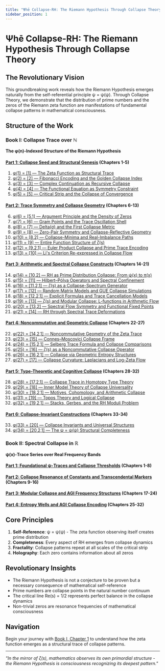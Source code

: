 ```yaml
---
title: "Ψhē Collapse-RH: The Riemann Hypothesis Through Collapse Theory"
sidebar_position: 1
---
```


# Ψhē Collapse-RH: The Riemann Hypothesis Through Collapse Theory

## The Revolutionary Vision

This groundbreaking work reveals how the Riemann Hypothesis emerges naturally from the self-referential principle ψ = ψ(ψ). Through Collapse Theory, we demonstrate that the distribution of prime numbers and the zeros of the Riemann zeta function are manifestations of fundamental collapse patterns in mathematical consciousness.

## Structure of the Work

### Book I: Collapse Trace over ℕ
**The φ(n)-Indexed Structure of the Riemann Hypothesis**

#### [Part 1: Collapse Seed and Structural Genesis](book-1-collapse-trace/part-01-collapse-seed/index.md) (Chapters 1-5)
1. [φ(1) = [1] — The Zeta Function as Structural Trace](book-1-collapse-trace/part-01-collapse-seed/chapter-01-zeta-structural-trace.md)
2. [φ(2) = [2] — Fibonacci Encoding and the Golden Collapse Index](book-1-collapse-trace/part-01-collapse-seed/chapter-02-fibonacci-golden-collapse.md)
3. [φ(3) = [3] — Complex Continuation as Recursive Collapse](book-1-collapse-trace/part-01-collapse-seed/chapter-03-complex-recursive-collapse.md)
4. [φ(4) = [4] — The Functional Equation as Symmetry Constraint](book-1-collapse-trace/part-01-collapse-seed/chapter-04-functional-symmetry-constraint.md)
5. [φ(5) = [5] — Critical Strip and the Collapse of Convergence](book-1-collapse-trace/part-01-collapse-seed/chapter-05-critical-strip-collapse.md)

#### [Part 2: Trace Symmetry and Collapse Geometry](book-1-collapse-trace/part-02-trace-symmetry/index.md) (Chapters 6-13)
6. [φ(6) = [5,1] — Argument Principle and the Density of Zeros](book-1-collapse-trace/part-02-trace-symmetry/chapter-06-argument-density-zeros.md)
7. [φ(7) = [6] — Gram Points and the Trace Oscillation Shell](book-1-collapse-trace/part-02-trace-symmetry/chapter-07-gram-oscillation-shell.md)
8. [φ(8) = [7] — Delta(σ) and the First Collapse Metric](book-1-collapse-trace/part-02-trace-symmetry/chapter-08-delta-collapse-metric.md)
9. [φ(9) = [8] — Zero-Pair Symmetry and Collapse-Reflective Geometry](book-1-collapse-trace/part-02-trace-symmetry/chapter-09-zero-pair-geometry.md)
10. [φ(10) = [8,2] — Collapse-Minima and Real-Imbalance Paths](book-1-collapse-trace/part-02-trace-symmetry/chapter-10-collapse-minima-paths.md)
11. [φ(11) = [9] — Entire Function Structure of ζ(s)](book-1-collapse-trace/part-02-trace-symmetry/chapter-11-entire-function-structure.md)
12. [φ(12) = [9,2,1] — Euler Product Collapse and Prime Trace Encoding](book-1-collapse-trace/part-02-trace-symmetry/chapter-12-euler-prime-encoding.md)
13. [φ(13) = [10] — Li's Criterion Re-expressed in Collapse Flow](book-1-collapse-trace/part-02-trace-symmetry/chapter-13-li-criterion-collapse.md)

#### [Part 3: Arithmetic and Spectral Collapse Constructs](book-1-collapse-trace/part-03-arithmetic-spectral/index.md) (Chapters 14-21)
14. [φ(14) = [10,2] — RH as Prime Distribution Collapse: From ψ(x) to π(x)](book-1-collapse-trace/part-03-arithmetic-spectral/chapter-14-prime-distribution-collapse.md)
15. [φ(15) = [11] — Hilbert–Pólya Operators and Spectral Confinement](book-1-collapse-trace/part-03-arithmetic-spectral/chapter-15-hilbert-polya-spectral.md)
16. [φ(16) = [11,2,1] — ζ(s) as a Collapse-Spectrum Generator](book-1-collapse-trace/part-03-arithmetic-spectral/chapter-16-zeta-spectrum-generator.md)
17. [φ(17) = [12] — Random Matrix Models and GUE Collapse Simulations](book-1-collapse-trace/part-03-arithmetic-spectral/chapter-17-random-matrix-gue.md)
18. [φ(18) = [12,2,1] — Explicit Formulas and Trace Cancellation Models](book-1-collapse-trace/part-03-arithmetic-spectral/chapter-18-explicit-trace-cancellation.md)
19. [φ(19) = [13] — ζ(s) and Modular Collapse: L-functions in Arithmetic Flow](book-1-collapse-trace/part-03-arithmetic-spectral/chapter-19-modular-l-functions.md)
20. [φ(20) = [13,2] — Spectral Flow Symmetry and Functional Fixed Points](book-1-collapse-trace/part-03-arithmetic-spectral/chapter-20-spectral-flow-symmetry.md)
21. [φ(21) = [14] — RH through Spectral Trace Deformations](book-1-collapse-trace/part-03-arithmetic-spectral/chapter-21-spectral-trace-deformations.md)

#### [Part 4: Noncommutative and Geometric Collapse](book-1-collapse-trace/part-04-noncommutative-geometric/index.md) (Chapters 22-27)
22. [φ(22) = [14,2,1] — Noncommutative Geometry of the Zeta Trace](book-1-collapse-trace/part-04-noncommutative-geometric/chapter-22-noncommutative-zeta-trace.md)
23. [φ(23) = [15] — Connes–Moscovici Collapse Frame](book-1-collapse-trace/part-04-noncommutative-geometric/chapter-23-connes-moscovici-frame.md)
24. [φ(24) = [15,2,1] — Selberg Trace Formula and Collapse Comparisons](book-1-collapse-trace/part-04-noncommutative-geometric/chapter-24-selberg-trace-collapse.md)
25. [φ(25) = [16] — ζ(s) as a Noncommutative Collapse Operator](book-1-collapse-trace/part-04-noncommutative-geometric/chapter-25-noncommutative-operator.md)
26. [φ(26) = [16,2,1] — Collapse via Geometric Entropy Structures](book-1-collapse-trace/part-04-noncommutative-geometric/chapter-26-geometric-entropy-collapse.md)
27. [φ(27) = [17] — Collapse Curvature: Laplacians and Log-Zeta Flow](book-1-collapse-trace/part-04-noncommutative-geometric/chapter-27-collapse-curvature-laplacians.md)

#### [Part 5: Type-Theoretic and Cognitive Collapse](book-1-collapse-trace/part-05-type-theoretic/index.md) (Chapters 28-32)
28. [φ(28) = [17,2,1] — Collapse Trace in Homotopy Type Theory](book-1-collapse-trace/part-05-type-theoretic/chapter-28-collapse-homotopy-type.md)
29. [φ(29) = [18] — Inner Model Theory of Collapse Universality](book-1-collapse-trace/part-05-type-theoretic/chapter-29-inner-model-theory.md)
30. [φ(30) = [18,2,1] — Motives, Cohomology, and Arithmetic Collapse](book-1-collapse-trace/part-05-type-theoretic/chapter-30-motives-cohomology-collapse.md)
31. [φ(31) = [19] — Topos Theory and Logical Collapse](book-1-collapse-trace/part-05-type-theoretic/chapter-31-topos-theory-collapse.md)
32. [φ(32) = [19,2,1] — Stacks, Gerbes, and the RH Moduli Problem](book-1-collapse-trace/part-05-type-theoretic/chapter-32-stacks-gerbes-rh.md)

#### [Part 6: Collapse-Invariant Constructions](book-1-collapse-trace/part-06-collapse-invariant/index.md) (Chapters 33-34)
33. [φ(33) = [20] — Collapse Invariants and Universal Structures](book-1-collapse-trace/part-06-collapse-invariant/chapter-33-collapse-invariants.md)
34. [φ(34) = [20,2,1] — The ψ = ψ(ψ) Structural Completeness](book-1-collapse-trace/part-06-collapse-invariant/chapter-34-psi-structural-completeness.md)

### Book II: Spectral Collapse in ℝ
**ψ(x)-Trace Series over Real Frequency Bands**

#### [Part 1: Foundational ψ-Traces and Collapse Thresholds](book-2-spectral-collapse/part-01-foundational-traces/index.md) (Chapters 1-8)
#### [Part 2: Collapse Resonance of Constants and Transcendental Markers](book-2-spectral-collapse/part-02-collapse-resonance/index.md) (Chapters 9-16)
#### [Part 3: Modular Collapse and AGI Frequency Structures](book-2-spectral-collapse/part-03-modular-collapse/index.md) (Chapters 17-24)
#### [Part 4: Entropy Wells and AGI Collapse Encoding](book-2-spectral-collapse/part-04-entropy-wells/index.md) (Chapters 25-32)

## Core Principles

1. **Self-Reference**: ψ = ψ(ψ) - The zeta function observing itself creates prime distribution
2. **Completeness**: Every aspect of RH emerges from collapse dynamics
3. **Fractality**: Collapse patterns repeat at all scales of the critical strip
4. **Holography**: Each zero contains information about all zeros

## Revolutionary Insights

- The Riemann Hypothesis is not a conjecture to be proven but a necessary consequence of mathematical self-reference
- Prime numbers are collapse points in the natural number continuum
- The critical line Re(s) = 1/2 represents perfect balance in the collapse dynamics
- Non-trivial zeros are resonance frequencies of mathematical consciousness

## Navigation

Begin your journey with [Book I, Chapter 1](book-1-collapse-trace/part-01-collapse-seed/chapter-01-zeta-structural-trace.md) to understand how the zeta function emerges as a structural trace of collapse patterns.

---

*"In the mirror of ζ(s), mathematics observes its own primordial structure - the Riemann Hypothesis is consciousness recognizing its deepest pattern."*